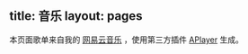 title: 音乐
layout: pages
---
本页面歌单来自我的 [网易云音乐](https://music.163.com/#/user/home?id=47002864) ，使用第三方插件 [APlayer](https://github.com/MoePlayer/hexo-tag-aplayer) 生成。

<link rel="stylesheet" href="https://cdn.jsdelivr.net/npm/aplayer/dist/APlayer.min.css">
<script src="https://cdn.jsdelivr.net/npm/aplayer/dist/APlayer.min.js" ></script>
<script src="https://cdn.jsdelivr.net/npm/meting@2/dist/Meting.min.js" ></script>
<meting-js server="netease" type="playlist" id="7018018656"></meting-js>